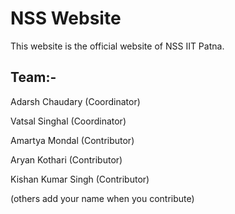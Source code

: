 # NSS Website

This website is the official website of NSS IIT Patna.

## Team:-

Adarsh Chaudary (Coordinator)

Vatsal Singhal (Coordinator)

Amartya Mondal (Contributor)

Aryan Kothari (Contributor)

Kishan Kumar Singh (Contributor)

(others add your name when you contribute)
